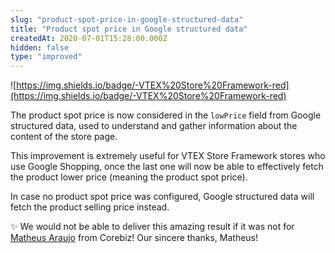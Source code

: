 ```yaml
---
slug: "product-spot-price-in-google-structured-data"
title: "Product spot price in Google structured data"
createdAt: 2020-07-01T15:28:00.000Z
hidden: false
type: "improved"
---
```


![https://img.shields.io/badge/-VTEX%20Store%20Framework-red](https://img.shields.io/badge/-VTEX%20Store%20Framework-red)

The product spot price is now considered in the  `lowPrice`  field from Google structured data, used to understand and gather information about the content of the store page.

This improvement is extremely useful for VTEX Store Framework stores who use Google Shopping, once the last one will now be able to effectively fetch the product lower price (meaning the product spot price).

In case no product spot price was configured, Google structured data will fetch the product selling price instead.

:sparkles: We would not be able to deliver this amazing result if it was not for [Matheus Araujo](https://github.com/MatheusR42) from Corebiz! Our sincere thanks, Matheus!